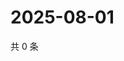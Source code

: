# 2025-08-01

共 0 条

<!-- BEGIN ZHIHUVIDEO -->
<!-- 最后更新时间 Fri Aug 01 2025 18:13:55 GMT+0800 (China Standard Time) -->

<!-- END ZHIHUVIDEO -->
